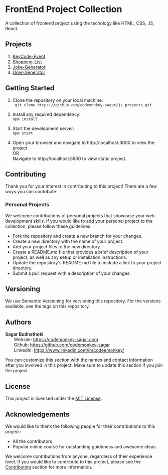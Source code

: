 # FrontEnd Project Collection

A collection of frontend project using the techology like HTML, CSS, JS, React.

## Projects

1. [KeyCode-Event](https://github.com/codemonkey-sagar/js_projects/tree/main/keycode_event)
2. [Shopping-List](https://shoppingbox.netlify.app)
3. [Joke-Generator](https://github.com/codemonkey-sagar/js_projects/tree/main/joke_generator)
4. [User-Generator](https://github.com/codemonkey-sagar/js_projects/tree/main/user_generator)

## Getting Started

1. Clone the repository on your local machine:  
   ` git clone https://github.com/codemonkey-sagar/js_projects.git`

2. Install any required dependency:  
   `npm install`

3. Start the development server:  
   `npm start`

4. Open your browser and navigate to http://localhost:3000 to view the project  
   OR  
   Navigate to http://localhost:5500 to view static project.

## Contributing

Thank you for your interest in contributing to this project! There are a few ways you can contribute:

### Personal Projects

We welcome contributions of personal projects that showcase your web development skills. If you would like to add your personal project to the collection, please follow these guidelines:

- Fork the repository and create a new branch for your changes.
- Create a new directory with the name of your project.
- Add your project files to the new directory.
- Create a README.md file that provides a brief description of your project, as well as any setup or installation instructions.
- Update the repository's README.md file to include a link to your project directory.
- Submit a pull request with a description of your changes.

## Versioning

We use Semantic Versioning for versioning this repository. For the versions available, see the tags on this repository.

## Authors

**Sagar Budhathoki**  
 &nbsp;&nbsp;&nbsp;&nbsp;&nbsp;&nbsp; Website: https://codemonkey-sagar.com  
 &nbsp;&nbsp;&nbsp;&nbsp;&nbsp;&nbsp; Github: https://github.com/codemonkey-sagar  
 &nbsp;&nbsp;&nbsp;&nbsp;&nbsp;&nbsp; LinkedIn: https://www.linkedin.com/in/codeemonkey/

You can customize this section with the names and contact information after you involved in this project. Make sure to update this section if you join the project.

## License

This project is licensed under the [MIT License](https://opensource.org/licenses/MIT).

## Acknowledgements

We would like to thank the following people for their contributions to this project:

- All the contributors
- Popular online course for outstanding guideness and awesome ideas.

We welcome contributions from anyone, regardless of their experience level. If you would like to contribute to this project, please see the [Contributing](#contributing) section for more information.
